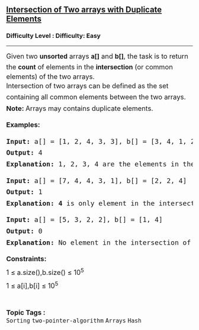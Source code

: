 <h2><a href="https://www.geeksforgeeks.org/problems/intersection-of-two-arrays-with-duplicate-elements/1?page=1&sortBy=latest">Intersection of Two arrays with Duplicate Elements</a></h2><h3>Difficulty Level : Difficulty: Easy</h3><hr><div class="problems_problem_content__Xm_eO"><p><span style="color: var(--text-color); font-family: var(--gfg-font-primary); font-size: 18px;">Given two</span><span style="color: var(--text-color); font-family: var(--gfg-font-primary); font-size: 18px;">&nbsp;</span><span style="color: var(--text-color) !important; font-family: var(--gfg-font-secondary) !important; box-sizing: border-box; font-weight: bolder; line-height: 1.7em; font-size: 17px !important;">unsorted</span><span style="color: var(--text-color); font-family: var(--gfg-font-primary); font-size: 18px;">&nbsp;</span><span style="color: var(--text-color); font-family: var(--gfg-font-primary); font-size: 18px;">arrays</span><span style="color: var(--text-color); font-family: var(--gfg-font-primary); font-size: 18px;">&nbsp;</span><span style="color: var(--text-color) !important; font-family: var(--gfg-font-secondary) !important; box-sizing: border-box; font-weight: bolder; line-height: 1.7em; font-size: 17px !important;">a[]</span><span style="color: var(--text-color); font-family: var(--gfg-font-primary); font-size: 18px;">&nbsp;</span><span style="color: var(--text-color); font-family: var(--gfg-font-primary); font-size: 18px;">and</span><span style="color: var(--text-color); font-family: var(--gfg-font-primary); font-size: 18px;">&nbsp;</span><span style="color: var(--text-color) !important; font-family: var(--gfg-font-secondary) !important; box-sizing: border-box; font-weight: bolder; line-height: 1.7em; font-size: 17px !important;">b[]</span><span style="color: var(--text-color); font-family: var(--gfg-font-primary); font-size: 18px;">, the task is to return the</span><span style="color: var(--text-color); font-family: var(--gfg-font-primary); font-size: 18px;">&nbsp;</span><span style="color: var(--text-color) !important; font-family: var(--gfg-font-secondary) !important; box-sizing: border-box; font-weight: bolder; line-height: 1.7em; font-size: 17px !important;">count</span><span style="color: var(--text-color); font-family: var(--gfg-font-primary); font-size: 18px;">&nbsp;</span><span style="color: var(--text-color); font-family: var(--gfg-font-primary); font-size: 18px;">of elements in the</span><span style="color: var(--text-color); font-family: var(--gfg-font-primary); font-size: 18px;">&nbsp;</span><span style="color: var(--text-color) !important; font-family: var(--gfg-font-secondary) !important; box-sizing: border-box; font-weight: bolder; line-height: 1.7em; font-size: 17px !important;">intersection</span><span style="color: var(--text-color); font-family: var(--gfg-font-primary); font-size: 18px;">&nbsp;</span><span style="color: var(--text-color); font-family: var(--gfg-font-primary); font-size: 18px;">(or common elements) of the two arrays.<br></span><span style="box-sizing: border-box; line-height: 1.7em; font-size: 18px; font-family: var(--gfg-font-primary) !important; color: var(--text-color) !important;">Intersection of two arrays can be defined as the set containing all common elements between the two arrays.<br><strong>Note:&nbsp;</strong>Arrays may contains duplicate elements.</span></p>
<p><strong><span style="box-sizing: border-box; line-height: 1.7em; font-size: 18px; font-family: var(--gfg-font-primary) !important; color: var(--text-color) !important;">Examples:</span></strong></p>
<pre><strong><span style="box-sizing: border-box; line-height: 1.7em; font-size: 18px; font-family: var(--gfg-font-primary) !important; color: var(--text-color) !important;">Input: </span></strong><span style="box-sizing: border-box; line-height: 1.7em; font-size: 18px; font-family: var(--gfg-font-primary) !important; color: var(--text-color) !important;">a[] = [1, 2, 4, 3, 3], b[] = [3, 4, 1, 2, 5]<br><strong>Output: </strong>4<br><strong>Explanation: </strong>1, 2, 3, 4 are the elements in the intersection of two arrays<br></span></pre>
<pre><span style="box-sizing: border-box; line-height: 1.7em; font-size: 18px; font-family: var(--gfg-font-primary) !important; color: var(--text-color) !important;"><strong>Input: </strong>a[] = [7, 4, 4, 3, 1], b[] = [2, 2, 4]<br><strong>Output: </strong>1<br><strong>Explanation: 4 </strong>is only element in the intersection of two arrays<br></span></pre>
<pre><span style="box-sizing: border-box; line-height: 1.7em; font-size: 18px; font-family: var(--gfg-font-primary) !important; color: var(--text-color) !important;"><strong>Input: </strong>a[] = [5, 3, 2, 2], b[] = [1, 4]<br><strong>Output: </strong>0<br><strong>Explanation: </strong>No element in the intersection of two arrays</span></pre>
<p><span style="box-sizing: border-box; line-height: 1.7em; font-size: 18px; font-family: var(--gfg-font-primary) !important; color: var(--text-color) !important;"><span style="font-size: 18px;"><strong>Constraints:</strong></span><br style="font-family: -apple-system, BlinkMacSystemFont, 'Segoe UI', Roboto, Oxygen, Ubuntu, Cantarell, 'Open Sans', 'Helvetica Neue', sans-serif; font-size: medium; white-space: normal;"><span style="font-size: 18px;">1 ≤ a.size(),b.size() ≤ 10<sup>5<br></sup></span></span><span style="box-sizing: border-box; line-height: 1.7em; font-size: 18px; font-family: var(--gfg-font-primary) !important; color: var(--text-color) !important;"><span style="font-size: 18px;">1 ≤ a[i],b[i] ≤ 10<sup>5</sup></span><br></span></p></div><br><p><span style=font-size:18px><strong>Topic Tags : </strong><br><code>Sorting</code>&nbsp;<code>two-pointer-algorithm</code>&nbsp;<code>Arrays</code>&nbsp;<code>Hash</code>&nbsp;